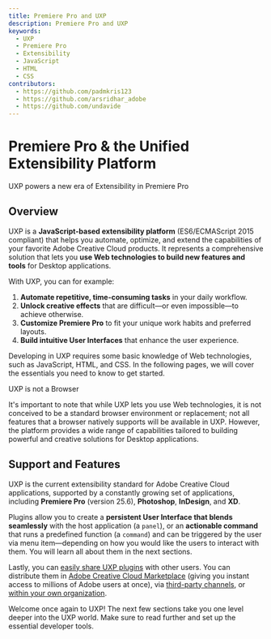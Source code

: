 ```yaml
---
title: Premiere Pro and UXP
description: Premiere Pro and UXP
keywords:
  - UXP
  - Premiere Pro
  - Extensibility
  - JavaScript
  - HTML
  - CSS
contributors:
  - https://github.com/padmkris123
  - https://github.com/arsridhar_adobe
  - https://github.com/undavide
---
```


# Premiere Pro & the Unified Extensibility Platform

UXP powers a new era of Extensibility in Premiere Pro

## Overview

UXP is a **JavaScript-based extensibility platform** (ES6/ECMAScript 2015 compliant) that helps you automate, optimize, and extend the capabilities of your favorite Adobe Creative Cloud products. It represents a comprehensive solution that lets you **use Web technologies to build new features and tools** for Desktop applications.

With UXP, you can for example:

1. **Automate repetitive, time-consuming tasks** in your daily workflow.
2. **Unlock creative effects** that are difficult—or even impossible—to achieve otherwise.
3. **Customize Premiere Pro** to fit your unique work habits and preferred layouts.
4. **Build intuitive User Interfaces** that enhance the user experience.

Developing in UXP requires some basic knowledge of Web technologies, such as JavaScript, HTML, and CSS. In the following pages, we will cover the essentials you need to know to get started.

<InlineAlert variant="info" slots="header, text"/>

UXP is not a Browser

It's important to note that while UXP lets you use Web technologies, it is not conceived to be a standard browser environment or replacement; not all features that a browser natively supports will be available in UXP. However, the platform provides a wide range of capabilities tailored to building powerful and creative solutions for Desktop applications.

## Support and Features

UXP is the current extensibility standard for Adobe Creative Cloud applications, supported by a constantly growing set of applications, including **Premiere Pro** (version 25.6), **Photoshop**, **InDesign**, and **XD**.

Plugins allow you to create a **persistent User Interface that blends seamlessly** with the host application (a `panel`), or an **actionable command** that runs a predefined function (a `command`) and can be triggered by the user via menu item—depending on how you would like the users to interact with them. You will learn all about them in the next sections.

Lastly, you can [easily share UXP plugins](../resources/distribution/overview/index.md) with other users. You can distribute them in [Adobe Creative Cloud Marketplace](../resources/distribution/adobe-marketplace/index.md) (giving you instant access to millions of Adobe users at once), via [third-party channels](../resources/distribution/independent-distribution/index.md), or [within your own organization](../resources/distribution/enterprise-distribution/index.md).

Welcome once again to UXP! The next few sections take you one level deeper into the UXP world. Make sure to read further and set up the essential developer tools.
